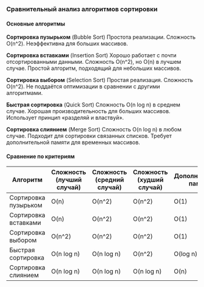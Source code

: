 ### Сравнительный анализ алгоритмов сортировки
#### Основные алгоритмы

**Сортировка пузырьком** (Bubble Sort)
	Простота реализации.
	Сложность O(n^2).
	Неэффективна для больших массивов.
	
**Сортировка вставками** (Insertion Sort)
	Хорошо работает с почти отсортированными данными.
	Сложность O(n^2), но O(n) в лучшем случае.
	Простой алгоритм, подходящий для небольших массивов.
	
**Сортировка выбором** (Selection Sort)
	Простая реализация.
	Сложность O(n^2).
	Не поддаётся оптимизации в сравнении с другими алгоритмами.
	
**Быстрая сортировка** (Quick Sort)
	Сложность O(n log n) в среднем случае.
	Хорошая производительность для больших массивов.
	Использует принцип «разделяй и властвуй».
	
**Сортировка слиянием** (Merge Sort)
	Сложность O(n log n) в любом случае.
	Подходит для сортировки связанных списков.
	Требует дополнительной памяти для временных массивов.

#### Сравнение по критериям

| Алгоритм                | Сложность (лучший случай) | Сложность (средний случай) | Сложность (худший случай) | Дополнительная память |
|-------------------------|--------------------------|----------------------------|---------------------------|-----------------------|
| Сортировка пузырьком    | O(n)                     | O(n^2)                     | O(n^2)                    | O(1)                  |
| Сортировка вставками     | O(n)                     | O(n^2)                     | O(n^2)                    | O(1)                  |
| Сортировка выбором       | O(n^2)                   | O(n^2)                     | O(n^2)                    | O(1)                  |
| Быстрая сортировка      | O(n log n)               | O(n log n)                | O(n^2)                    | O(log n)             |
| Сортировка слиянием     | O(n log n)               | O(n log n)                | O(n log n)                | O(n)                  |
